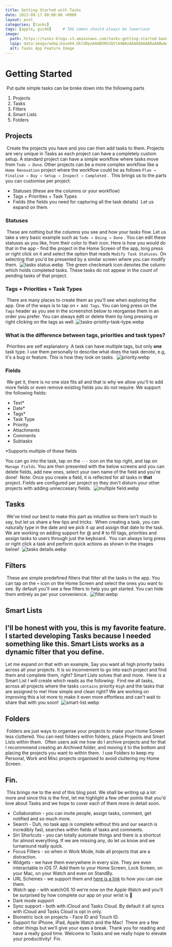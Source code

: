 ```yaml
---
title: Getting Started with Tasks
date: 2023-09-17 00:00:00 +0000
layout: post
categories: [tasks]
tags: [apple, guide]     # TAG names should always be lowercase
image:
  path: https://tasks-blogs.s3.amazonaws.com/tasks-getting-started-banner.webp
  lqip: data:image/webp;base64,UklGRpoAAABXRUJQVlA4WAoAAAAQAAAADwAABwAAQUxQSDIAAAARL0AmbZurmr57yyIiqE8oiG0bejIYEQTgqiDA9vqnsUSI6H+oAERp2HZ65qP/VIAWAFZQOCBCAAAA8AEAnQEqEAAIAAVAfCWkAALp8sF8rgRgAP7o9FDvMCkMde9PK7euH5M1m6VWoDXf2FkP3BqV0ZYbO6NA/VFIAAAA
  alt: Tasks App Feature Image
---
```



# Getting Started
​
Put quite simple tasks can be broke down into the following parts
​
1. Projects
2. Tasks
3. Filters
4. Smart Lists
5. Folders
​
## Projects
​
Create the projects you have and you can then add tasks to them. Projects are very unique in Tasks as each project can have a completely custom setup. A standard project can have a simple workflow where tasks move from `Todo → Done`. Other projects can be a more complex workflow like a `Home Renovation` project where the workflow could be as follows `Plan → Finalise → Buy → Setup → Inspect → Completed` .
​
This brings us to the parts you can customise per project:
​
- Statuses (these are the columns or your workflow)
- Tags + Priorities + Task Types
- Fields (the fields you need for capturing all the task details)
​
Let us expand on them.
​
### Statuses
​
These are nothing but the columns you see and how your tasks flow. Let us take a very basic example such as `Todo → Doing → Done` . You can edit these statuses as you like, from their color to their icon. Here is how you would do that in the app - find the project in the Home Screen of the app, long press or right click on it and select the option that reads `Modify Task Statuses`. On selecting that you'd be presented by a similar screen where you can modify them.
​
![tasks status.webp](https://tasks-blogs.s3.amazonaws.com/editing-status.webp)
​
The green checkmark icon denotes the column which holds completed tasks. These tasks do not appear in the count of pending tasks of that project.
​
### Tags + Priorities + Task Types
​
There are many places to create them as you'll see when exploring the app. One of the ways is to tap on `+ Add Tags`. You can long press on the `Tags` header as you see in the screenshot below to reorganise them in an order you prefer. You can always edit or delete them by long pressing or right clicking on the tags as well.
​
![tasks-priotity-task-type.webp](https://tasks-blogs.s3.amazonaws.com/Tags+from+Tasks.webp)
​
### What is the difference between tags, priorities and task types?
​
Priorities are self explanatory. A task can have multiple tags, but only **one** task type. I use them personally to describe what does the task denote, e.g, it's a bug or feature. This is how they look on tasks.
​
![priority.webp](https://tasks-blogs.s3.amazonaws.com/priority.webp)
​
### Fields
​
We get it, there is no one size fits all and that is why we allow you'll to add more fields or even remove existing fields you do not require. We support the following fields:
​
- Text*
- Date*
- Tags*
- Task Type
- Priority
- Attachments
- Comments
- Subtasks
​

*Supports multiple of these fields
​

You can go into the task, tap on the `···` icon on the top right, and tap on `Manage Fields`. You are then presented with the below screens and you can delete fields, add new ones, select your own name of the field and you're done!
​
Note: Once you create a field, it is reflected for all tasks in **that** project. Fields are configured per project so they don't disturn your other projects with adding unneccesary fields.
​
![multiple field.webp](https://tasks-blogs.s3.amazonaws.com/multiple-fields.webp)

## Tasks
​
We've tried our best to make this part as intuitive so there isn't much to say, but let us share a few tips and tricks.
​
When creating a task, you can naturally type in the date and we pick it up and assign that date to the task. We are working on adding support for @ and # to fill tags, priorities and assign tasks to users through just the keyboard.
​
You can always long press or right click a task and perform quick actions as shown in the images below!
​
![tasks details.webp](https://tasks-blogs.s3.amazonaws.com/tasks-detail-hold.webp)
​
## Filters
​
These are simple predefined filters that filter all the tasks in the app. You can tap on the `+` icon on the Home Screen and select the ones you want to see. By default you'll see a few filters to help you get started. You can hide them entirely as per your convenience.
​
![filter.webp](https://tasks-blogs.s3.amazonaws.com/filter.webp)
​
## Smart Lists
​
I'll be honest with you, this is my favorite feature. I started developing Tasks because I needed something like this. Smart Lists works as a dynamic filter that you define. 
--- 
Let me expand on that with an example, Say you want all high priority tasks across all your projects. It is so inconvenient to go into each project and find them and complete them, right? Smart Lists solves that and more.
​
Here is a Smart List I will create which reads as the following:
​
Find me all tasks, across all projects where the tasks `contains` priority `High` and the tasks that are assigned to me! How simple and clean right? We are working on improving this a lot more to make it even more effortless and can't wait to share that with you soon!
​
![smart-list.webp](https://tasks-blogs.s3.amazonaws.com/smart-list.webp)
​
## Folders
​
Folders are just ways to organise your projects to make your Home Screen less cluttered. You can nest folders within folders, place Projects and Smart Lists within them.
​
Often users ask me how do I archive projects and for that I recommmend creating an Archived folder, and moving it to the bottom and placing the projects you want to within them.
​
I use Folders to keep my Personal, Work and Misc projects organised to avoid cluttering my Home Screen.

## Fin.
​
This brings me to the end of this blog post. We shall be writing up a lot more and since this is the first, let me highlight a few other points that you'd love about Tasks and we hope to cover each of them more in detail soon.
​
- Collaboration - you can invite people, assign tasks, comment, get notified and so much more.
- Search - Duh, no task app is complete without this and our search is incredibly fast, searches within fields of tasks and comments.
- Siri Shortcuts - you can totally automate things and there is a shortcut for almost everything. If we are missing any, do let us know and we turnaround really quick.
- Focus Filters - so when in Work Mode, hide all projects that are a distraction.
- Widgets - we have them everywhere in every size. They are even interactable in iOS 17. Add them to your Home Screen, Lock Screen, on your Mac, on your Watch and even on StandBy.
- URL Schemes - we support them and [here is a link](https://drive.google.com/file/d/1-QZFBStmwV1bjbZlOHOoeqNhJjrL4WPj/view?usp=share_link) to how you can use them.
- Watch app - with watchOS 10 we're now on the Apple Watch and you'll be surprised by how complete our app on your wrist is 🤯
- Dark mode support
- Sync support - both with iCloud and Tasks Cloud. By default it all syncs with iCloud and Tasks Cloud is opt in only.
- Biometric lock on projects - Face ID and Touch ID.
- Support for iPhone, iPad, Apple Watch and the Mac!
​
There are a few other things but we'll give your eyes a break. Thank you for reading and have a really good time. Welcome to Tasks and we really hope to elevate your producitivity!
​
Fin.